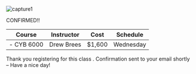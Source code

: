 ![capture1](https://user-images.githubusercontent.com/44885441/48521130-2ff67780-e841-11e8-8efa-807518dbd66f.PNG)

CONFIRMED!! 


|   Course   | Instructor      | Cost    | Schedule              |
|:----------:|-----------------|---------|-----------------------|
| - CYB   6000 | Drew   Brees | $1,600  | Wednesday |

Thank you registering for this class . Confirmation sent to your email shortly – Have a nice day!

